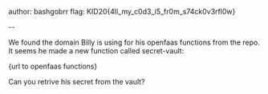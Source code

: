 author: bashgobrr
flag: KID20{4ll_my_c0d3_i5_fr0m_s74ck0v3rfl0w}

--

We found the domain Billy is using for his openfaas functions from the repo.
It seems he made a new function called secret-vault: 

{url to openfaas functions}

Can you retrive his secret from the vault?
